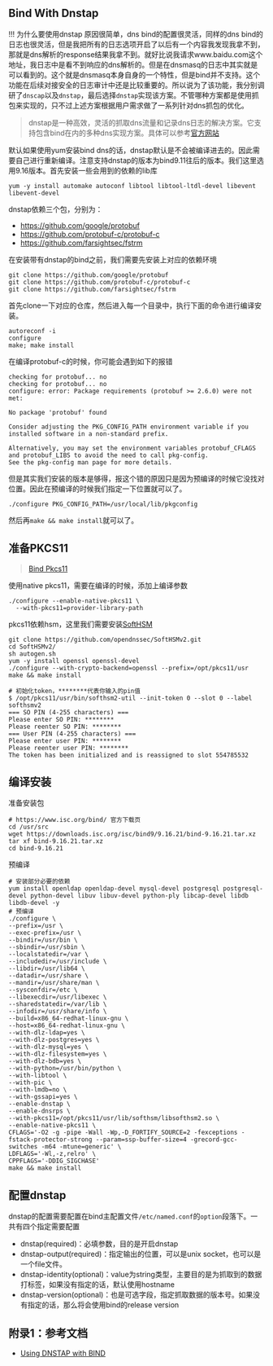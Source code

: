 ## Bind With Dnstap

!!! 为什么要使用dnstap
    原因很简单，dns bind的配置很灵活，同样的dns bind的日志也很灵活，但是我把所有的日志选项开启了以后有一个内容我发现我拿不到，那就是dns解析的response结果我拿不到。就好比说我请求www.baidu.com这个地址，我日志中是看不到响应的dns解析的。但是在dnsmasq的日志中其实就是可以看到的。这个就是dnsmasq本身自身的一个特性，但是bind并不支持。这个功能在后续对接安全的日志审计中还是比较重要的。所以说为了该功能，我分别调研了`dnscap`以及`dnstap`，最后选择`dnstap`实现该方案。不管哪种方案都是使用抓包来实现的，只不过上述方案根据用户需求做了一系列针对dns抓包的优化。

> dnstap是一种高效，灵活的抓取dns流量和记录dns日志的解决方案。它支持包含bind在内的多种dns实现方案。具体可以参考[官方网站](http://dnstap.info)

默认如果使用yum安装bind dns的话，dnstap默认是不会被编译进去的。因此需要自己进行重新编译。注意支持dnstap的版本为bind9.11往后的版本。我们这里选用9.16版本。首先安装一些会用到的依赖的lib库

```shell
yum -y install automake autoconf libtool libtool-ltdl-devel libevent libevent-devel
```

dnstap依赖三个包，分别为：

- https://github.com/google/protobuf
- https://github.com/protobuf-c/protobuf-c
- https://github.com/farsightsec/fstrm

在安装带有dnstap的bind之前，我们需要先安装上对应的依赖环境

```shell
git clone https://github.com/google/protobuf
git clone https://github.com/protobuf-c/protobuf-c
git clone https://github.com/farsightsec/fstrm 
```
首先clone一下对应的仓库，然后进入每一个目录中，执行下面的命令进行编译安装。

```shell
autoreconf -i
configure
make; make install 
```
在编译protobuf-c的时候，你可能会遇到如下的报错

```shell
checking for protobuf... no
checking for protobuf... no
configure: error: Package requirements (protobuf >= 2.6.0) were not met:

No package 'protobuf' found

Consider adjusting the PKG_CONFIG_PATH environment variable if you
installed software in a non-standard prefix.

Alternatively, you may set the environment variables protobuf_CFLAGS
and protobuf_LIBS to avoid the need to call pkg-config.
See the pkg-config man page for more details.
```
但是其实我们安装的版本是够得，报这个错的原因只是因为预编译的时候它没找对位置。因此在预编译的时候我们指定一下位置就可以了。
```shell
./configure PKG_CONFIG_PATH=/usr/local/lib/pkgconfig
```
然后再`make && make install`就可以了。

## 准备PKCS11

> [Bind Pkcs11](http://ftp.iij.ad.jp/pub/network/isc/bind9/cur/9.16/doc/arm/html/advanced.html#pkcs-11-cryptoki-support)

使用native pkcs11，需要在编译的时候，添加上编译参数
```shell
./configure --enable-native-pkcs11 \
  --with-pkcs11=provider-library-path
```
pkcs11依赖hsm，这里我们需要安装[SoftHSM](https://github.com/opendnssec/SoftHSMv2)
```shell
git clone https://github.com/opendnssec/SoftHSMv2.git
cd SoftHSMv2/
sh autogen.sh
yum -y install openssl openssl-devel
./configure --with-crypto-backend=openssl --prefix=/opt/pkcs11/usr
make && make install

# 初始化token，********代表你输入的pin值
$ /opt/pkcs11/usr/bin/softhsm2-util --init-token 0 --slot 0 --label softhsmv2
=== SO PIN (4-255 characters) ===
Please enter SO PIN: ********
Please reenter SO PIN: ********
=== User PIN (4-255 characters) ===
Please enter user PIN: ********
Please reenter user PIN: ********
The token has been initialized and is reassigned to slot 554785532
```

## 编译安装

准备安装包
```shell
# https://www.isc.org/bind/ 官方下载页
cd /usr/src
wget https://downloads.isc.org/isc/bind9/9.16.21/bind-9.16.21.tar.xz
tar xf bind-9.16.21.tar.xz
cd bind-9.16.21
```
预编译
```shell
# 安装部分必要的依赖
yum install openldap openldap-devel mysql-devel postgresql postgresql-devel python-devel libuv libuv-devel python-ply libcap-devel libdb libdb-devel -y
# 预编译
./configure \
--prefix=/usr \
--exec-prefix=/usr \
--bindir=/usr/bin \
--sbindir=/usr/sbin \
--localstatedir=/var \
--includedir=/usr/include \
--libdir=/usr/lib64 \
--datadir=/usr/share \
--mandir=/usr/share/man \
--sysconfdir=/etc \
--libexecdir=/usr/libexec \
--sharedstatedir=/var/lib \
--infodir=/usr/share/info \
--build=x86_64-redhat-linux-gnu \
--host=x86_64-redhat-linux-gnu \
--with-dlz-ldap=yes \
--with-dlz-postgres=yes \
--with-dlz-mysql=yes \
--with-dlz-filesystem=yes \
--with-dlz-bdb=yes \
--with-python=/usr/bin/python \
--with-libtool \
--with-pic \
--with-lmdb=no \
--with-gssapi=yes \
--enable-dnstap \
--enable-dnsrps \
--with-pkcs11=/opt/pkcs11/usr/lib/softhsm/libsofthsm2.so \
--enable-native-pkcs11 \
CFLAGS='-O2 -g -pipe -Wall -Wp,-D_FORTIFY_SOURCE=2 -fexceptions -fstack-protector-strong --param=ssp-buffer-size=4 -grecord-gcc-switches -m64 -mtune=generic' \
LDFLAGS='-Wl,-z,relro' \
CPPFLAGS='-DDIG_SIGCHASE'
make && make install 
```


## 配置dnstap

dnstap的配置需要配置在bind主配置文件`/etc/named.conf`的`option`段落下。一共有四个指定需要配置

- dnstap(required)：必填参数，目的是开启dnstap
- dnstap-output(required)：指定输出的位置，可以是unix socket，也可以是一个file文件。
- dnstap-identity(optional)：value为string类型，主要目的是为抓取到的数据打标签，如果没有指定的话，默认使用hostname
- dnstap-version(optional)：也是可选字段，指定抓取数据的版本号。如果没有指定的话，那么将会使用bind的release version


## 附录1：参考文档


- [Using DNSTAP with BIND](https://kb.isc.org/docs/aa-01342)
